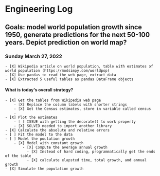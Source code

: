 # Engineering Log

## Goals: model world population growth since 1950, generate predictions for the next 50-100 years. Depict prediction on world map?
### Sunday March 27, 2022

    - [X] Wikipedia article on world population, table with estimates of world population (https://modsimpy.com/worldpop)
    - [X] Use pandas to read the web page, extract data 
    - [X] Extracted 5 useful tables as pandas DataFrame objects

#### What is today's overall strategy?
    - [X] Get the tables from Wikipedia web page
        - [X] Replace the column labels with shorter strings
        - [X] Get the Census estimates, store in variable called census
        -
    - [X] Plot the estimates
        - [ ] ISSUE with getting the decorate() to work properly
        - [X] SOLVED needed to import another library
    - [X] Calculate the absolute and relative errors
    - [ ] Fit the model to the data
    - [ ] Model the poulation growth
        - [X] Model with constant growth 
            - [X] Compute the average annual growth
              - [X] Instead of hard coding, programmatically get the ends of the table
              - [X] calculate elapsted time, total growth, and annual growth
    - [X] Simulate the population growth
    
